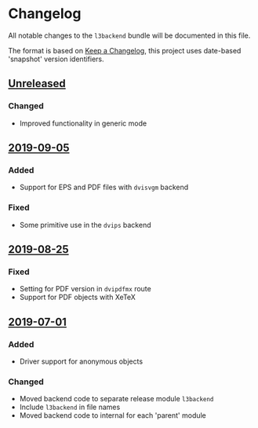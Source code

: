 # Changelog
All notable changes to the `l3backend` bundle will be documented in this file.

The format is based on [Keep a Changelog](https://keepachangelog.com/en/1.0.0/),
this project uses date-based 'snapshot' version identifiers.

## [Unreleased]

### Changed

- Improved functionality in generic mode

## [2019-09-05]

### Added

- Support for EPS and PDF files with `dvisvgm` backend

### Fixed

- Some primitive use in the `dvips` backend

## [2019-08-25]

### Fixed

- Setting for PDF version in `dvipdfmx` route
- Support for PDF objects with XeTeX

## [2019-07-01]

### Added

- Driver support for anonymous objects

### Changed

- Moved backend code to separate release module `l3backend`
- Include `l3backend` in file names
- Moved backend code to internal for each 'parent' module

[Unreleased]: https://github.com/latex3/latex3/compare/2019-09-05...HEAD
[2019-09-05]: https://github.com/latex3/latex3/compare/2019-08-25...2019-09-05
[2019-08-25]: https://github.com/latex3/latex3/compare/2019-07-01...2019-08-25
[2019-07-01]: https://github.com/latex3/latex3/compare/2019-05-28...2019-07-01
